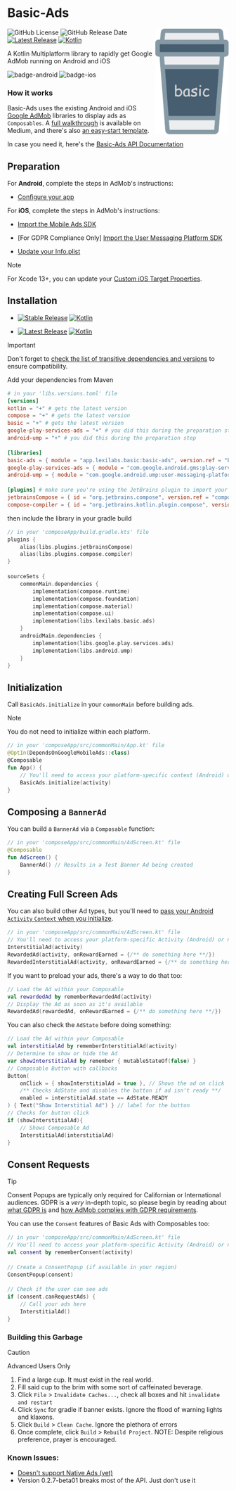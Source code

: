 # Basic-Ads
<img src="images/logo-icon.svg" alt="basic" height="240" align="right"/> 

![GitHub License](https://img.shields.io/github/license/lexilabs-app/basic-ads)
![GitHub Release Date](https://img.shields.io/github/release-date/lexilabs-app/basic-ads)
[![Latest Release](https://img.shields.io/maven-central/v/app.lexilabs.basic/basic-ads?color=blue&label=latest)](https://central.sonatype.com/artifact/app.lexilabs.basic/basic-ads)
[![Kotlin](https://img.shields.io/badge/Kotlin-2.1.21-7f52ff.svg?style=flat&logo=kotlin)](https://kotlinlang.org)

A Kotlin Multiplatform library to rapidly get Google AdMob running on Android and iOS

![badge-android](http://img.shields.io/badge/android-full_support-65c663.svg?style=flat)
![badge-ios](http://img.shields.io/badge/ios-full_support-65c663.svg?style=flat)

### How it works
Basic-Ads uses the existing Android and iOS [Google AdMob](https://admob.google.com/) libraries to display ads as `Composables`.
A [full walkthrough](https://medium.com/@robert.jamison/composable-ads-f8795924aa0d) is available on Medium,
and there's also [an easy-start template](https://github.com/LexiLabs-App/Example-Basic-Ads).

In case you need it, here's the [Basic-Ads API Documentation](https://ads.basic.lexilabs.app)

## Preparation
For **Android**, complete the steps in AdMob's instructions:

* [Configure your app](https://developers.google.com/admob/android/quick-start#import_the_mobile_ads_sdk)

For **iOS**, complete the steps in AdMob's instructions:

* [Import the Mobile Ads SDK](https://developers.google.com/admob/ios/quick-start#import_the_mobile_ads_sdk)

* [For GDPR Compliance Only] [Import the User Messaging Platform SDK](https://developers.google.com/admob/ios/privacy)

* [Update your Info.plist](https://developers.google.com/admob/ios/quick-start#update_your_infoplist)

> [!NOTE] 
> For Xcode 13+, you can update your [Custom iOS Target Properties](https://useyourloaf.com/blog/xcode-13-missing-info.plist/).

## Installation
* [![Stable Release](https://img.shields.io/github/v/release/LexiLabs-App/basic-ads?filter=!*.*.*-*&label=stable&color=65c663)](https://central.sonatype.com/artifact/app.lexilabs.basic/basic-ads)
[![Kotlin](https://img.shields.io/badge/Kotlin-2.1.21-7f52ff.svg?style=flat&logo=kotlin)](https://kotlinlang.org)

* [![Latest Release](https://img.shields.io/maven-central/v/app.lexilabs.basic/basic-ads?color=yellow&label=latest)](https://central.sonatype.com/artifact/app.lexilabs.basic/basic-ads)
[![Kotlin](https://img.shields.io/badge/Kotlin-2.1.21-7f52ff.svg?style=flat&logo=kotlin)](https://kotlinlang.org)

> [!IMPORTANT] 
> Don't forget to [check the list of transitive dependencies and versions](VERSIONS.md) to ensure compatibility.

Add your dependencies from Maven
```toml
# in your 'libs.versions.toml' file
[versions]
kotlin = "+" # gets the latest version
compose = "+" # gets the latest version
basic = "+" # gets the latest version
google-play-services-ads = "+" # you did this during the preparation step
android-ump = "+" # you did this during the preparation step

[libraries]
basic-ads = { module = "app.lexilabs.basic:basic-ads", version.ref = "basic"}
google-play-services-ads = { module = "com.google.android.gms:play-services-ads", version.ref = "google-play-services-ads"}
android-ump = { module = "com.google.android.ump:user-messaging-platform", version.ref = "android-ump" }

[plugins] # make sure you're using the JetBrains plugin to import your composables
jetbrainsCompose = { id = "org.jetbrains.compose", version.ref = "compose" }
compose-compiler = { id = "org.jetbrains.kotlin.plugin.compose", version.ref = "kotlin" }
```

then include the library in your gradle build
```kotlin
// in your 'composeApp/build.gradle.kts' file
plugins {
    alias(libs.plugins.jetbrainsCompose)
    alias(libs.plugins.compose.compiler)
}

sourceSets {
    commonMain.dependencies {
        implementation(compose.runtime)
        implementation(compose.foundation)
        implementation(compose.material)
        implementation(compose.ui)
        implementation(libs.lexilabs.basic.ads)
    }
    androidMain.dependencies {
        implementation(libs.google.play.services.ads)
        implementation(libs.android.ump)
    }
}
```

## Initialization
Call `BasicAds.initialize` in your `commonMain` before building ads.

> [!NOTE] 
> You do not need to initialize within each platform.

```kotlin
// in your 'composeApp/src/commonMain/App.kt' file
@OptIn(DependsOnGoogleMobileAds::class)
@Composable
fun App() {
    // You'll need to access your platform-specific context (Android) or null (iOS) to pass as an `Any?` argument
    BasicAds.initialize(activity)
}
```

## Composing a `BannerAd`
You can build a `BannerAd` via a `Composable` function:
```kotlin
// in your 'composeApp/src/commonMain/AdScreen.kt' file
@Composable
fun AdScreen() {
    BannerAd() // Results in a Test Banner Ad being created
}
```

## Creating Full Screen Ads
You can also build other Ad types, but you'll need to [pass your Android `Activity` `Context` when you initialize](https://blog.hakz.com/contain-your-apps-memory-please-0c62819f8d7f).

```kotlin
// in your 'composeApp/src/commonMain/AdScreen.kt' file
// You'll need to access your platform-specific Activity (Android) or null (iOS) to pass as an `Any?` argument
InterstitialAd(activity)
RewardedAd(activity, onRewardEarned = {/** do something here **/})
RewardedInterstitialAd(activity, onRewardEarned = {/** do something here **/}) // currently a Google Beta feature
```
If you want to preload your ads, there's a way to do that too:
```kotlin
// Load the Ad within your Composable
val rewardedAd by rememberRewardedAd(activity)
// Display the Ad as soon as it's available
RewardedAd(rewardedAd, onRewardEarned = {/** do something here **/})
```
You can also check the `AdState` before doing something:
```kotlin
// Load the Ad within your Composable
val interstitialAd by rememberInterstitialAd(activity)
// Determine to show or hide the Ad
var showInterstitialAd by remember { mutableStateOf(false) }
// Composable Button with callbacks
Button(
    onClick = { showInterstitialAd = true }, // Shows the ad on click
    /** Checks AdState and disables the button if ad isn't ready **/
    enabled = interstitialAd.state == AdState.READY
) { Text("Show Interstitial Ad") } // label for the button
// Checks for button click
if (showInterstitialAd){
    // Shows Composable Ad
    InterstitialAd(interstitialAd)
}
```

## Consent Requests

> [!TIP] 
> Consent Popups are typically only required for Californian or International audiences.
> GDPR is a _very_ in-depth topic, so please begin by reading about [what GDPR is](https://gdpr.eu/) 
> and [how AdMob complies with GDPR requirements](https://support.google.com/admob/answer/7666366?hl=en).

You can use the `Consent` features of Basic Ads with Composables too:
```kotlin
// in your 'composeApp/src/commonMain/AdScreen.kt' file
// You'll need to access your platform-specific Activity (Android) or null (iOS) to pass as an `Any?` argument
val consent by rememberConsent(activity)

// Create a ConsentPopup (if available in your region)
ConsentPopup(consent)

// Check if the user can see ads
if (consent.canRequestAds) {
    // Call your ads here
    InterstitialAd()
}
```

### Building this Garbage

> [!CAUTION] 
> Advanced Users Only

1. Find a large cup. It must exist in the real world.
2. Fill said cup to the brim with some sort of caffeinated beverage.
3. Click `File` > `Invalidate Caches...`, check all boxes and hit `invalidate and restart`
4. Click `Sync` for gradle if banner exists. Ignore the flood of warning lights and klaxons.
5. Click `Build` > `Clean Cache`.  Ignore the plethora of errors
6. Once complete, click `Build` > `Rebuild Project`. NOTE: Despite religious preference, prayer is encouraged.

### Known Issues:
* [Doesn't support Native Ads (yet)](https://github.com/LexiLabs-App/basic-ads/issues/29)
* Version 0.2.7-beta01 breaks most of the API. Just don't use it
